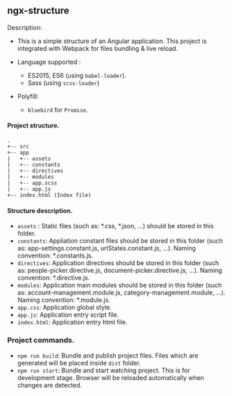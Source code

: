 ## ngx-structure

Description:

 * This is a simple structure of an Angular application. This project is integrated with Webpack for files bundling & live reload.
 * Language supported : 
    * ES2015, ES6 (using `babel-loader`).
    * Sass (using `scss-loader`)
    
 * Polyfill:
    * `bluebird` for `Promise`. 

#### Project structure.
```
.
+-- src
+-- app
|   +-- assets
|   +-- constants
|   +-- directives
|   +-- modules
|   +-- app.scss
|   +-- app.js
+-- index.html (Index file)
```

#### Structure description.
- ```assets``` : Static files (such as: *.css, *.json, ...) should be stored in this folder.
- ```constants```: Appliation constant files should be stored in this folder (such as: app-settings.constant.js, urlStates.constant.js, ...). Naming convention: *.constants.js.
- ```directives```: Application directives should be stored in this folder (such as: people-picker.directive.js, document-picker.directive.js, ...). Naming convention: *.directive.js.
- ```modules```: Application main modules should be stored in this folder (such as: account-management.module.js, category-management.module, ...). Naming convention: *.module.js.
- ```app.css```: Application global style.
- ```app.js```: Application entry script file.
- ```index.html```: Application entry html file.

### Project commands.
- `npm run build`: Bundle and publish project files. Files which are generated will be placed inside `dist` folder.
- `npm run start`: Bundle and start watching project. This is for development stage. Browser will be reloaded automatically when changes are detected.



